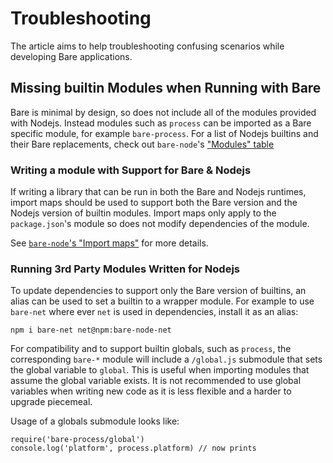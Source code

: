 # Troubleshooting

The article aims to help troubleshooting confusing scenarios while developing Bare applications.

## Missing builtin Modules when Running with Bare

Bare is minimal by design, so does not include all of the modules provided with Nodejs. Instead modules such as `process` can be imported as a Bare specific module, for example `bare-process`. For a list of Nodejs builtins and their Bare replacements, check out `bare-node`'s ["Modules" table](https://github.com/holepunchto/bare-node?tab=readme-ov-file#modules)

### Writing a module with Support for Bare & Nodejs

If writing a library that can be run in both the Bare and Nodejs runtimes, import maps should be used to support both the Bare version and the Nodejs version of builtin modules. Import maps only apply to the `package.json`'s module so does not modify dependencies of the module.

See [`bare-node`'s "Import maps"](https://github.com/holepunchto/bare-node?tab=readme-ov-file#import-maps) for more details.

### Running 3rd Party Modules Written for Nodejs

To update dependencies to support only the Bare version of builtins, an alias can be used to set a builtin to a wrapper module. For example to use `bare-net` where ever `net` is used in dependencies, install it as an alias:

```
npm i bare-net net@npm:bare-node-net
```

For compatibility and to support builtin globals, such as `process`, the corresponding `bare-*` module will include a `/global.js` submodule that sets the global variable to `global`. This is useful when importing modules that assume the global variable exists. It is not recommended to use global variables when writing new code as it is less flexible and a harder to upgrade piecemeal.

Usage of a globals submodule looks like:

```
require('bare-process/global')
console.log('platform', process.platform) // now prints
```

